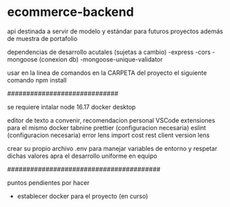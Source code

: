 # ecommerce-backend
api destinada a servir de modelo y estándar para futuros proyectos además de muestra de portafolio


dependencias de desarrollo acutales (sujetas a cambio)
-express
-cors
-mongoose (conexion db)
-mongoose-unique-validator

usar en la linea de comandos en la CARPETA del proyecto el siguiente comando
npm install

#############################

se requiere intalar node 16.17
docker desktop


editor de texto a convenir, recomendacion personal VSCode
extensiones para el mismo
docker
tabnine
prettier (configuracion necesaria)
eslint (configuracion necesaria)
error lens
import cost
rest client
version lens

crear su propio archivo .env para manejar variables de entorno y respetar dichas valores apra el desarrollo uniforme en equipo

########################################

puntos pendientes por hacer
- establecer docker para el proyecto (en curso)